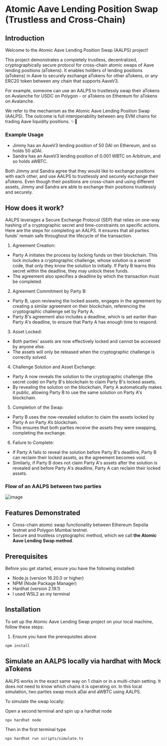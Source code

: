 # Atomic Aave Lending Position Swap (Trustless and Cross-Chain)

## Introduction

Welcome to the Atomic Aave Lending Position Swap (AALPS) project!

This project demonstrates a completely trustless, decentralized, cryptographically secure protocol for cross-chain atomic swaps of Aave lending positions (aTokens). It enables holders of lending positions (aTokens) in Aave to securely exchange aTokens for other aTokens, or any ERC20 token between any chain that supports AaveV3.

For example, someone can use an AALPS to trustlessly swap their aTokens on Avalanche for USDC on Polygon - or aTokens on Ethereum for aTokens on Avalanche.

We refer to the mechanism as the Atomic Aave Lending Position Swap (AALPS). The outcome is full interoperability between any EVM chains for trading Aave liquidity positions. ✨👻

### Example Usage

- Jimmy has an AaveV3 lending position of 50 DAI on Ethereum, and so holds 50 aDAI.
- Sandra has an AaveV3 lending position of 0.001 WBTC on Arbitrum, and so holds aWBTC.

Both Jimmy and Sandra agree that they would like to exchange positions with each other, and use AALPS to trustlessly and securely exchange their aTokens. Even though their positions are cross-chain and using different assets, Jimmy and Sandra are able to exchange their positions trustlessly and securely.

## How does it work?

AALPS leverages a Secure Exchange Protocol (SEP) that relies on one-way hashing of a cryptographic secret and time-constraints on specific actions. Here are the steps for completing an AALPS. It ensures that all parties funds' remain safe throughout the lifecycle of the transaction.

1. Agreement Creation:

- Party A initiates the process by locking funds on their blockchain. This lock includes a cryptographic challenge, whose solution is a secret code, that only they know the solution to initially. If Party B learns this secret within the deadline, they may unlock these funds.
- The agreement also specifies a deadline by which the transaction must be completed.

2. Agreement Commitment by Party B:

- Party B, upon reviewing the locked assets, engages in the agreement by creating a similar agreement on their blockchain, referencing the cryptographic challenge set by Party A.
- Party B's agreement also includes a deadline, which is set earlier than Party A's deadline, to ensure that Party A has enough time to respond.

3. Asset Locked:

- Both parties' assets are now effectively locked and cannot be accessed by anyone else.
- The assets will only be released when the cryptographic challenge is correctly solved.

4. Challenge Solution and Asset Exchange:

- Party A now reveals the solution to the cryptographic challenge (the secret code) on Party B's blockchain to claim Party B's locked assets.
- By revealing the solution on the blockchain, Party A automatically makes it public, allowing Party B to use the same solution on Party A's blockchain.

5. Completion of the Swap:

- Party B uses the now-revealed solution to claim the assets locked by Party A on Party A’s blockchain.
- This ensures that both parties receive the assets they were swapping, completing the exchange.

6. Failure to Complete:

- If Party A fails to reveal the solution before Party B's deadline, Party B can reclaim their locked assets, as the agreement becomes void.
- Similarly, if Party B does not claim Party A's assets after the solution is revealed and before Party A's deadline, Party A can reclaim their locked assets.

### Flow of an AALPS between two parties

![image](https://github.com/Oskii/aave-cross-chain-lending-position-swaps/assets/30426408/cd835243-1552-4873-8a1e-aa950cb94d2a)

## Features Demonstrated

- Cross-chain atomic swap functionality between Ethereum Sepolia testnet and Polygon Mumbai testnet.
- Secure and trustless cryptographic method, which we call **the Atomic Aave Lending Swap method**.

## Prerequisites

Before you get started, ensure you have the following installed:

- Node.js (version 16.20.0 or higher)
- NPM (Node Package Manager)
- Hardhat (version 2.19.1)
- I used WSL2 as my terminal

## Installation
To set up the Atomic Aave Lending Swap project on your local machine, follow these steps:

1. Ensure you have the prerequisites above

```bash
npm install
```
## Simulate an AALPS locally via hardhat with Mock aTokens
AALPS works in the exact same way on 1 chain or in a multi-chain setting. It does not need to know which chains it is operating on. In this local simulation, two parties swap mock aDai and aWBTC using AALPS. 

To simulate the swap locally:

Open a second terminal and spin up a hardhat node
```bash
npx hardhat node
```

Then in the first terminal type
```bash
npx hardhat run scripts/simulate.ts
```